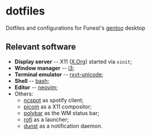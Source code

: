 # dotfiles
Dotfiles and configurations for Funest's [gentoo](https://gentoo.org) desktop

## Relevant software
* **Display server** -- X11 ([X.Org](https://www.x.org/wiki/)) started via `xinit`;
* **Window manager** -- [i3](https://i3wm.org/);
* **Terminal emulator** -- [rxvt-unicode](http://software.schmorp.de/pkg/rxvt-unicode.html);
* **Shell** -- [bash](https://www.gnu.org/software/bash/);
* **Editor** -- [neovim](https://neovim.io/);
* Others:
    * [ncspot](https://github.com/hrkfdn/ncspot) as spotify client;
    * [picom](https://github.com/yshui/picom) as a X11 compositor;
    * [polybar](https://github.com/polybar/polybar) as the WM status bar;
    * [rofi](https://github.com/davatorium/rofi) as a launcher;
    * [dunst](https://dunst-project.org/) as a notification daemon.
